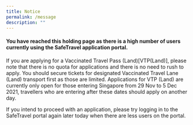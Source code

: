 ```yaml
---
title: Notice
permalink: /message
description: ""
---
```

<style type="text/css" media="screen">
  .container {
    margin: 10px auto;
    max-width: 600px;
    text-align: left;
  }
  h1 {
    margin: 30px 0;
    font-size: 4em;
    line-height: 1;
    letter-spacing: -1px;
  }
</style>

<div class="container">
  <h4>You have reached this holding page as there is a high number of users currently using the SafeTravel application portal.</h4>

  <p>If you are applying for a Vaccinated Travel Pass (Land)[VTP(Land)], please note that there is no quota for applications and there is no need to rush to apply. You should secure tickets for designated Vaccinated Travel Lane (Land) transport first as those are limited. Applications for VTP (Land) are currently only open for those entering Singapore from 29 Nov to 5 Dec 2021, travellers who are entering after these dates should apply on another day.</p>
	  <p>If you intend to proceed with an application, please try logging in to the SafeTravel portal again later today when there are less users on the portal.</p>
</div>
